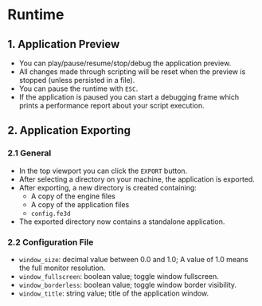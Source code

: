 # Runtime

## 1. Application Preview

- You can play/pause/resume/stop/debug the application preview.
- All changes made through scripting will be reset when the preview is stopped (unless persisted in a file).
- You can pause the runtime with `ESC`.
- If the application is paused you can start a debugging frame which prints a performance report about your script execution.

## 2. Application Exporting

### 2.1 General

- In the top viewport you can click the `EXPORT` button.
- After selecting a directory on your machine, the application is exported.
- After exporting, a new directory is created containing:
  - A copy of the engine files
  - A copy of the application files
  - `config.fe3d`
- The exported directory now contains a standalone application.

### 2.2 Configuration File

- `window_size`: decimal value between 0.0 and 1.0; A value of 1.0 means the full monitor resolution.
- `window_fullscreen`: boolean value; toggle window fullscreen.
- `window_borderless`: boolean value; toggle window border visibility.
- `window_title`: string value; title of the application window.
